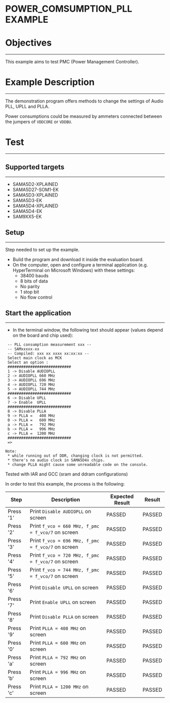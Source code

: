 POWER_COMSUMPTION_PLL EXAMPLE
============

# Objectives
------------
This example aims to test PMC (Power Management Controller).


# Example Description
---------------------
The demonstration program offers methods to change the settings of Audio PLL,
UPLL and PLLA.

Power consumptions could be measured by ammeters connected between the jumpers
of `VDDCORE` or `VDDBU`.


# Test
------

## Supported targets
--------------------

* SAMA5D2-XPLAINED
* SAMA5D27-SOM1-EK
* SAMA5D3-XPLAINED
* SAMA5D3-EK
* SAMA5D4-XPLAINED
* SAMA5D4-EK
* SAM9XX5-EK

## Setup
--------
Step needed to set up the example.

* Build the program and download it inside the evaluation board.
* On the computer, open and configure a terminal application (e.g. HyperTerminal
 on Microsoft Windows) with these settings:
	- 38400 bauds
	- 8 bits of data
	- No parity
	- 1 stop bit
	- No flow control

## Start the application
------------------------

* In the terminal window, the following text should appear (values depend on the
 board and chip used):
```
 -- PLL consumption measurement xxx --
 -- SAMxxxxx-xx
 -- Compiled: xxx xx xxxx xx:xx:xx --
 Select main clock as MCK
 Select an option :
 ############################
 1 -> Disable AUDIOPLL
 2 -> AUDIOPLL 660 MHz
 3 -> AUDIOPLL 696 MHz
 4 -> AUDIOPLL 720 MHz
 5 -> AUDIOPLL 744 MHz
 ############################
 6 -> Disable UPLL
 7 -> Enable  UPLL
 ############################
 8 -> Disable PLLA
 9 -> PLLA =   408 MHz
 0 -> PLLA =   600 MHz
 a -> PLLA =   792 MHz
 b -> PLLA =   996 MHz
 c -> PLLA =  1200 MHz
 ############################
 =>
```

```
Note:
 * while running out of DDR, changing clock is not permitted.
 * there's no audio clock in SAMA5D4x chips.
 * change PLLA might cause some unreadable code on the console.
```

Tested with IAR and GCC (sram and ddram configurations)

In order to test this example, the process is the following:

Step | Description | Expected Result | Result
-----|-------------|-----------------|-------
Press '1' | Print `Disable AUDIOPLL` on screen | PASSED | PASSED
Press '2' | Print `f_vco = 660 MHz, f_pmc = f_vco/7` on screen | PASSED | PASSED
Press '3' | Print `f_vco = 696 MHz, f_pmc = f_vco/7` on screen | PASSED | PASSED
Press '4' | Print `f_vco = 720 MHz, f_pmc = f_vco/7` on screen | PASSED | PASSED
Press '5' | Print `f_vco = 744 MHz, f_pmc = f_vco/7` on screen | PASSED | PASSED
Press '6' | Print `Disable UPLL` on screen | PASSED | PASSED
Press '7' | Print `Enable UPLL` on screen | PASSED | PASSED
Press '8' | Print `Disable PLLA` on screen | PASSED | PASSED
Press '9' | Print `PLLA = 408 MHz` on screen | PASSED | PASSED
Press '0' | Print `PLLA = 600 MHz` on screen | PASSED | PASSED
Press 'a' | Print `PLLA = 792 MHz` on screen | PASSED | PASSED
Press 'b' | Print `PLLA = 996 MHz` on screen | PASSED | PASSED
Press 'c' | Print `PLLA = 1200 MHz` on screen | PASSED | PASSED


